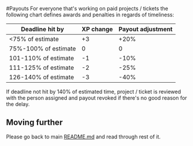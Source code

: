 #Payouts
For everyone that's working on paid projects / tickets the following chart defines awards and penalties in regards of timeliness:

| Deadline hit by      | XP change | Payout adjustment |
|----------------------|-----------|-------------------|
| <75% of estimate     | +3        | +20%              |
| 75%-100% of estimate | 0         | 0                 |
| 101-110% of estimate | -1        | -10%              |
| 111-125% of estimate | -2        | -25%              |
| 126-140% of estimate | -3        | -40%              |

If deadline not hit by 140% of estimated time, project / ticket is reviewed with the person assigned and payout revoked if there's no good reason for the delay.

## Moving further
Please go back to main [README.md](README.md) and read through rest of it.
